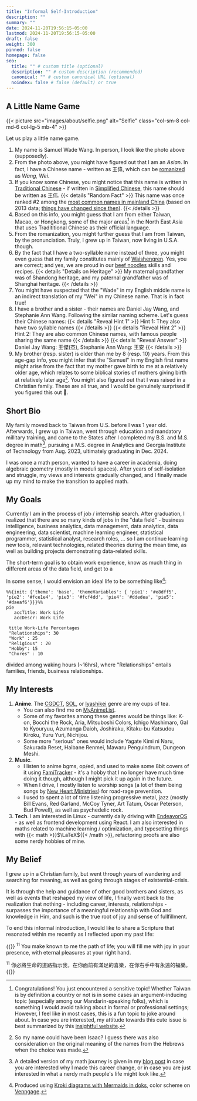 ```yaml
---
title: "Informal Self-Introduction"
description: ""
summary: ""
date: 2024-11-20T19:56:15-05:00
lastmod: 2024-11-20T19:56:15-05:00
draft: false
weight: 300
pinned: false
homepage: false
seo:
  title: "" # custom title (optional)
  description: "" # custom description (recommended)
  canonical: "" # custom canonical URL (optional)
  noindex: false # false (default) or true
---
```


## A Little Name Game

{{< picture src="images/about/selfie.png" alt="Selfie" class="col-sm-8 col-md-6 col-lg-5 mb-4" >}}

Let us play a little name game.

1. My name is Samuel Wade Wang. In person, I look like the photo above (supposedly).
2. From the photo above, you might have figured out that I am an _Asian_. In fact, I have a Chinese name - written as 王偉, which can be [romanized](https://en.wikipedia.org/wiki/Romanization) as _Wang, Wei_.
3. If you know some Chinese, you might notice that this name is written in [Traditional Chinese](https://en.wikipedia.org/wiki/Traditional_Chinese_characters) - if written in [Simplified Chinese](https://en.wikipedia.org/wiki/Simplified_Chinese_characters), this name should be written as 王伟.
{{< details "Random Fact" >}}
 This name was once ranked #2 among the [most common names in mainland China](https://zh.wikipedia.org/zh-hant/%E6%9C%80%E5%B8%B8%E8%A6%8B%E5%90%8D%E5%AD%97%E5%88%97%E8%A1%A8#%E4%B8%AD%E5%9B%BD%E5%A4%A7%E9%99%86) (based on 2013 data; [things have changed since then](https://en.wikipedia.org/wiki/List_of_most_popular_given_names#Male_names_3)).
{{< /details >}}
4. Based on this info, you might guess that I am from either Taiwan, Macao, or Hongkong, some of the major areas[^1] in the North East Asia that uses Tradititional Chinese as their official language.
5. From the romanization, you might further guess that I am from Taiwan, by the pronunciation. Truly, I grew up in Taiwan, now living in U.S.A. though.
6. By the fact that I have a two-syllable name instead of three, you might even guess that my family constitutes mainly of [Waishengren](https://en.wikipedia.org/wiki/Waishengren). Yes, you are correct; and yes, we are proud in our [beef noodles](https://en.wikipedia.org/wiki/Beef_noodle_soup#Taiwanese_beef_noodle_soup) skills and recipes.
{{< details "Details on Heritage" >}}
My maternal grandfather was of Shandong heritage, and my paternal grandfather was of Shanghai heritage.
{{< /details >}}
7. You might have suspected that the "Wade" in my English middle name is an indirect translation of my "Wei" in my Chinese name. That is in fact true!
9. I have a brother and a sister - their names are Daniel Jay Wang, and Stephanie Ann Wang. Following the similar naming scheme. Let's guess their Chinese names:
{{< details "Reveal Hint 1" >}}
Hint 1: They also have two syllable names
{{< /details >}}
{{< details "Reveal Hint 2" >}}
Hint 2: They are also common Chinese names, with famous people sharing the same name
{{< /details >}}
{{< details "Reveal Answer" >}}
Daniel Jay Wang: 王傑(杰), Stephanie Ann Wang: 王安
{{< /details >}}
10. My brother (resp. sister) is older than me by 8 (resp. 10) years. From this age-gap info, you might infer that the "Samuel" in my English first name might arise from the fact that my mother gave birth to me at a relatively older age, which relates to some biblical stories of mothers giving birth at relatively later age[^2]. You might also figured out that I was raised in a Christian family. These are all true, and I would be genuinely surprised if you figured this out 🤯.

## Short Bio

My family moved back to Taiwan from U.S. before I was 1 year old. Afterwards, I grew up in Taiwan, went through education and mandatory millitary training, and came to the States after I completed my B.S. and M.S. degree in math[^3], pursuing a M.S. degree in Analytics and Georgia Institute of Technology from Aug. 2023, ultimately graduating in Dec. 2024.

I was once a math person, wanted to have a career in academia, doing algebraic geometry (mostly in moduli spaces). After years of self-isolation and struggle, my views and interests gradually changed, and I finally made up my mind to make the transition to applied math.

## My Goals

Currently I am in the process of job / internship search. After graduation, I realized that there are so many kinds of jobs in the "data field" - business intelligence, business analytics, data management, data analytics, data engineering, data scientist, machine learning engineer, statistical programmer, statistical analyst, research roles, ...  so I am continue learning new tools, relevant technologies, related theories during the mean time, as well as building projects demonstrating data-related skills.

The short-term goal is to obtain work experience, know as much thing in different areas of the data field, and get to a 

In some sense, I would envision an ideal life to be something like[^4]:

```kroki {type=mermaid}
%%{init: {'theme': 'base', 'themeVariables': { 'pie1': '#e8dff5', 'pie2': '#fce1e4', 'pie3': '#fcf4dd', 'pie4': '#ddedea', 'pie5': '#daeaf6'}}}%%
pie
   accTitle: Work Life
   accDescr: Work Life 

 title Work-Life Percentages
 "Relationships": 30
 "Work" : 25
 "Religious" : 20
 "Hobby": 15
 "Chores" : 10
```

divided among waking hours (~16hrs), where "Relationships" entails families, friends, business relationships.

## My Interests

1. **Anime**. The [CGDCT](https://tvtropes.org/pmwiki/pmwiki.php/Main/CuteGirlsDoingCuteThings), [SOL](https://tvtropes.org/pmwiki/pmwiki.php/SliceOfLife/AnimeAndManga), or [Iyashikei](https://tvtropes.org/pmwiki/pmwiki.php/Main/Iyashikei) genre are my cups of tea.
    - You can also find me on [MyAnimeList](https://myanimelist.net/profile/Cabbage_Cat).
    - Some of my favorites among these genres would be things like: K-on, Bocchi the Rock, Aria, Mitsuboshi Colors, Ichigo Mashimaro, Gal to Kyouryuu, Azumanga Daioh, Joshiraku, Kitaku-bu Katsudou Kiroku, Yuru Yuri, Nichijou.
    - Some more "serious" ones would include Yagate Kimi ni Naru, Sakurada Reset, Haibane Renmei, Mawaru Penguindrum, Dungeon Meshi.
2. **Music**.
    - I listen to anime bgms, op/ed, and used to make some 8bit covers of it using [FamiTracker](http://famitracker.com/) - it's a hobby that I no longer have much time doing it though, although I might pick it up again in the future.
    - When I drive, I mostly listen to worship songs (a lot of them being songs by [New Heart Ministries](https://www.newheartmusic.org/main)) for road-rage prevention.
    - I used to spent a lot of time listening progressive metal, jazz (mostly Bill Evans, Red Garland, McCoy Tyner, Art Tatum, Oscar Peterson, Bud Powell), as well as psychedelic rock.
3. **Tech**. I am interested in Linux - currently daily driving with [EndeavorOS](https://endeavouros.com/) - as well as frontend development using React. I am also interested in maths related to machine learning / optimization, and typesetting things with {{< math >}}$\LaTeX${{< /math >}}, refactoring proofs are also some nerdy hobbies of mine.

## My Belief

I grew up in a Christian family, but went through years of wandering and searching for meaning, as well as going through stages of existential-crisis.

It is through the help and guidance of other good brothers and sisters, as well as events that reshaped my view of life, I finally went back to the realization that nothing - including career, interests, relationships - surpasses the importance of a meaningful relationship with God and knowledge in Him, and such is the true root of joy and sense of fullfillment.

To end this informal introduction, I would like to share a Scripture that resonated within me recently as I reflected upon my past life:

{{<callout context="caution" title="Psalms 16:11; NIV + CUVMPT" icon="outline/bible" >}}
<sup>11</sup> You make known to me the path of life; you will fill me with joy in your presence, with eternal pleasures at your right hand.

<sup>11</sup> 你必將生命的道路指示我，在你面前有滿足的喜樂，在你右手中有永遠的福樂。
{{</callout >}}

[^1]: Congratulations! You just encountered a sensitive topic! Whether Taiwan is by definition a country or not is in some cases an argument-inducing topic (especially among our Mandarin-speaking folks), which is something I would avoid talking about in formal or professional settings; However, I feel like in most cases, this is a fun topic to joke around about. In case you are interested, my attitude towards this cute issue is best summarized by this [insightful website](https://www.omfgdogs.com).
[^2]: So my name could have been Isaac? I guess there was also consideration on the original meaning of the names from the Hebrews when the choice was made.
[^3]: A detailed version of my math journey is given in my [blog post](/blog/my-math-journey) in case you are interested why I made this career change, or in case you are just interested in what a nerdy math people's life might look like.
[^4]: Produced using [Kroki diagrams with Mermaids in doks](https://getdoks.org/docs/built-ins/diagrams/#mermaid), color scheme on [Venngage](https://venngage.com/blog/pastel-color-palettes/).
